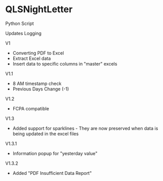 # QLSNightLetter
Python Script

Updates Logging

V1

- Converting PDF to Excel
- Extract Excel data
- Insert data to specific columns in "master" excels

V1.1

- 8 AM timestamp check
- Previous Days Change (-1)

V1.2

- FCPA compatible

V1.3

- Added support for sparklines - They are now preserved when data is being updated in the excel files

V1.3.1

- Information popup for "yesterday value"

V1.3.2

- Added "PDF Insufficient Data Report"